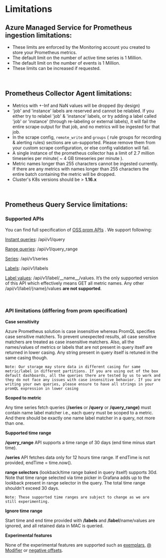 # Limitations


## Azure Managed Service for Prometheus ingestion limitations: 
* These limits are enforced by the Monitoring account you created to store your Prometheus metrics.
* The default limit on the number of active time series is 1 Million.  
* The default limit on the number of events is 1 Million.
* These limits can be increased if requested.
  
<br/>

## Prometheus Collector Agent limitations:

* Metrics with +-Inf and NaN values will be dropped (by design)
* 'job' and 'instance' labels are reserved and cannot be relabled. If you either try to relabel 'job' & 'instance' labels, or try adding a label called 'job' or 'instance' (through re-labeling or external labels), it will fail the entire scrape output for that job, and no metrics will be ingested for that job. 
* In the scrape config, `remote_write` and `groups` ( rule groups for recording & alerting rules) sections are un-supported. Please remove them from your custom scrape configuration, or else config validation will fail.
* A single instance of the prometheus collector has a limit of 2.7 million timeseries per minute( ~ 4 GB timeseries per minute ).
* Metric names longer than 255 characters cannot be ingested currently. If there are any metrics with names longer than 255 characters the entire batch containing the metric will be dropped.
* Cluster's K8s versions should be > **1.16.x**

<br/>

## Prometheus Query Service limitations:  
### **Supported APIs**
You can find full specification of [OSS prom APIs](https://prometheus.io/docs/prometheus/2.37/querying/api/) .  We support following:

[Instant queries](https://prometheus.io/docs/prometheus/2.37/querying/api/#instant-queries): /api/v1/query

[Range queries](https://prometheus.io/docs/prometheus/2.37/querying/api/#range-queries): /api/v1/query_range

[Series](https://prometheus.io/docs/prometheus/2.37/querying/api/#finding-series-by-label-matchers): /api/v1/series

[Labels](https://prometheus.io/docs/prometheus/2.37/querying/api/#getting-label-names): /api/v1/labels

[Label values](https://prometheus.io/docs/prometheus/2.37/querying/api/#querying-label-values): /api/v1/label/\_\_name\_\_\/values. It’s the only supported version of this API which effectively means GET all metric names. Any other /api/v1/label/{name}/values **are not supported**.

<br/>

### **API limitations (differing from prom specification)**
**Case sensitivity**

Azure Prometheus solution is case insensitive whereas PromQL specifies case sensitive matchers. To prevent unexpected results, all case sensitive matchers are treated as case insensitive matchers. Also, all the names/values of metrics or labels that are not present in query itself are returned in lower casing. Any string present in query itself is retuned in the same casing though.
        
    Note: Our storage may store data in different casing for same metric/label in different partitions. If you are using out of the box default dashboards, all the queries there are tested by us to work and they do not face any issues with case insensitive behavior. If you are writing your own queries, please ensure to have all strings in your promQL expression in lower casing

**Scoped to metric**

Any time series fetch queries (**/series** or **/query** or **/query_range)** must contain name label matcher i.e., each query must be scoped to a metric. And there should be exactly one name label matcher in a query, not more than one.

**Supported time range**

**/query_range** API supports a time range of 30 days (end time minus start time).

**/series** API fetches data only for 12 hours time range. If endTime is not provided, endTime = time.now().

**range selectors** (lookback/time range baked in query itself) supports 30d. Note that time range selected via time picker in Grafana adds up to the lookback present in range selector in the query. The total time range shouldn't exceed 30 days.

    Note: These supported time ranges are subject to change as we are still experimenting.

**Ignore time range**

Start time and end time provided with **/labels** and **/label**/name/values are ignored, and all retained data in MAC is queried.

**Experimental features**

None of the experimental features are supported such as [exemplars](https://prometheus.io/docs/prometheus/2.37/querying/api/#querying-exemplars), [@ Modifier](https://prometheus.io/docs/prometheus/2.37/feature_flags/#modifier-in-promql[) or [negative offsets](https://prometheus.io/docs/prometheus/2.37/feature_flags/#negative-offset-in-promql).
